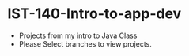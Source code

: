 # IST-140-Intro-to-app-dev
 - Projects from my intro to Java Class
 - Please Select branches to view projects. 
